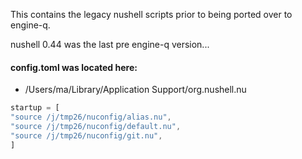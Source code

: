 
This contains the legacy nushell scripts prior
to being ported over to engine-q.

nushell 0.44 was the last pre engine-q version...

#### config.toml was located here:

* /Users/ma/Library/Application Support/org.nushell.nu

```rust
startup = [
"source /j/tmp26/nuconfig/alias.nu",
"source /j/tmp26/nuconfig/default.nu",
"source /j/tmp26/nuconfig/git.nu",
]
```
